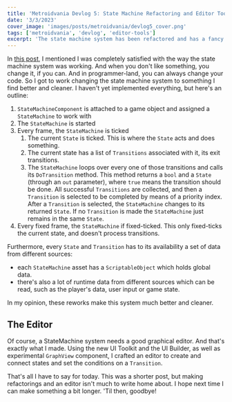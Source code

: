 ```yaml
---
title: 'Metroidvania Devlog 5: State Machine Refactoring and Editor Tool'
date: '3/3/2023'
cover_image: 'images/posts/metroidvania/devlog5_cover.png'
tags: ['metroidvania', 'devlog', 'editor-tools']
excerpt: 'The state machine system has been refactored and has a fancy new editor'
---
```


In [this post](https://levimcgomes.github.io/blog/metroidvania_devlog4), I mentioned I was completely satisfied with the way the state machine system was working. And when you don't like something, you change it, if you can. And in programmer-land, you can always change your code. So I got to work changing the state machine system to something I find better and cleaner. I haven't yet implemented everything, but here's an outline:

1. `StateMachineComponent` is attached to a game object and assigned a `StateMachine` to work with
1. The `StateMachine` is started
1. Every frame, the `StateMachine` is ticked
   1. The current `State` is ticked. This is where the `State` acts and does something.
   1. The current state has a list of `Transitions` associated with it, its exit transitions.
   1. The `StateMachine` loops over every one of those transitions and calls its `DoTransition` method. This method returns a `bool` and a `State` (through an `out` parameter), where `true` means the transition should be done. All successful `Transitions` are collected, and then a `Transition` is selected to be completed by means of a priority index. After a `Transition` is selected, the `StateMachine` changes to its returned `State`. If no `Transition` is made the `StateMachine` just remains in the same `State`.
1. Every fixed frame, the `StateMachine` if fixed-ticked. This only fixed-ticks the current state, and doesn't process transitions.

Furthermore, every `State` and `Transition` has to its availability a set of data from different sources:

- each `StateMachine` asset has a `ScriptableObject` which holds global data.
- there's also a lot of runtime data from different sources which can be read, such as the player's data, user input or game state.

In my opinion, these reworks make this system much better and cleaner.

## The Editor

Of course, a StateMachine system needs a good graphical editor. And that's exactly what I made. Using the new UI Toolkit and the UI Builder, as well as experimental `GraphView` component, I crafted an editor to create and connect states and set the conditions on a `Transition`.

That's all I have to say for today. This was a shorter post, but making refactorings and an editor isn't much to write home about. I hope next time I can make something a bit longer. 'Til then, goodbye!
